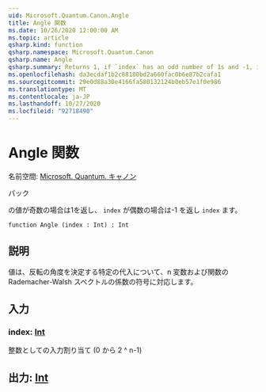 ```yaml
---
uid: Microsoft.Quantum.Canon.Angle
title: Angle 関数
ms.date: 10/26/2020 12:00:00 AM
ms.topic: article
qsharp.kind: function
qsharp.namespace: Microsoft.Quantum.Canon
qsharp.name: Angle
qsharp.summary: Returns 1, if `index` has an odd number of 1s and -1, if `index` has an even number of 1s.
ms.openlocfilehash: da3ecdaf1b2c88180bd2a660fac0b6e87b2cafa1
ms.sourcegitcommit: 29e0d88a30e4166fa580132124b0eb57e1f0e986
ms.translationtype: MT
ms.contentlocale: ja-JP
ms.lasthandoff: 10/27/2020
ms.locfileid: "92718490"
---
```

# <a name="angle-function"></a>Angle 関数

名前空間: [Microsoft. Quantum. キャノン](xref:Microsoft.Quantum.Canon)

パック [](https://nuget.org/packages/)


の値が奇数の場合は1を返し、 `index` が偶数の場合は-1 を返し `index` ます。

```qsharp
function Angle (index : Int) : Int
```


## <a name="description"></a>説明

値は、反転の角度を決定する特定の代入について、n 変数および関数の Rademacher-Walsh スペクトルの係数の符号に対応します。

## <a name="input"></a>入力

### <a name="index--int"></a>index: [Int](xref:microsoft.quantum.lang-ref.int)

整数としての入力割り当て (0 から 2 ^ n-1)



## <a name="output--int"></a>出力: [Int](xref:microsoft.quantum.lang-ref.int)

